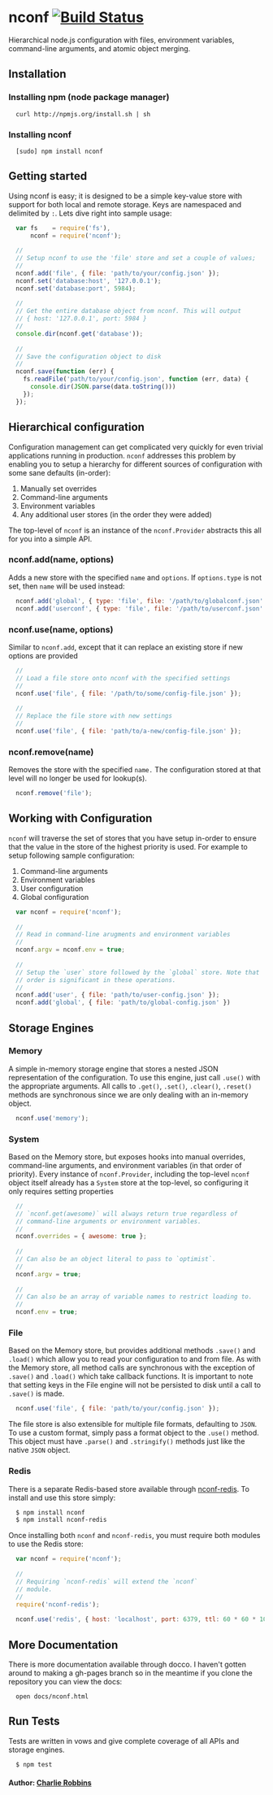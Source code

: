 # nconf [![Build Status](https://secure.travis-ci.org/flatiron/nconf.png)](http://travis-ci.org/flatiron/nconf)

Hierarchical node.js configuration with files, environment variables, command-line arguments, and atomic object merging.

## Installation

### Installing npm (node package manager)
```
  curl http://npmjs.org/install.sh | sh
```

### Installing nconf
```
  [sudo] npm install nconf
```

## Getting started 
Using nconf is easy; it is designed to be a simple key-value store with support for both local and remote storage. Keys are namespaced and delimited by `:`. Lets dive right into sample usage:

``` js
  var fs    = require('fs'),
      nconf = require('nconf');
  
  //
  // Setup nconf to use the 'file' store and set a couple of values;
  //
  nconf.add('file', { file: 'path/to/your/config.json' });
  nconf.set('database:host', '127.0.0.1');
  nconf.set('database:port', 5984);
  
  //
  // Get the entire database object from nconf. This will output
  // { host: '127.0.0.1', port: 5984 }
  //
  console.dir(nconf.get('database')); 
  
  //
  // Save the configuration object to disk
  //
  nconf.save(function (err) {
    fs.readFile('path/to/your/config.json', function (err, data) {
      console.dir(JSON.parse(data.toString()))
    });
  });
```

## Hierarchical configuration

Configuration management can get complicated very quickly for even trivial applications running in production. `nconf` addresses this problem by enabling you to setup a hierarchy for different sources of configuration with some sane defaults (in-order):

  1. Manually set overrides
  2. Command-line arguments
  3. Environment variables
  4. Any additional user stores (in the order they were added) 

The top-level of `nconf` is an instance of the `nconf.Provider` abstracts this all for you into a simple API.

### nconf.add(name, options)
Adds a new store with the specified `name` and `options`. If `options.type` is not set, then `name` will be used instead:

``` js
  nconf.add('global', { type: 'file', file: '/path/to/globalconf.json' });
  nconf.add('userconf', { type: 'file', file: '/path/to/userconf.json' });
```

### nconf.use(name, options) 
Similar to `nconf.add`, except that it can replace an existing store if new options are provided

``` js
  //
  // Load a file store onto nconf with the specified settings
  //
  nconf.use('file', { file: '/path/to/some/config-file.json' });
  
  //
  // Replace the file store with new settings
  //
  nconf.use('file', { file: 'path/to/a-new/config-file.json' });
```

### nconf.remove(name)
Removes the store with the specified `name.` The configuration stored at that level will no longer be used for lookup(s).

``` js
  nconf.remove('file');
```

## Working with Configuration
`nconf` will traverse the set of stores that you have setup in-order to ensure that the value in the store of the highest priority is used. For example to setup following sample configuration:

1. Command-line arguments
2. Environment variables
3. User configuration
3. Global configuration

``` js
  var nconf = require('nconf');
  
  //
  // Read in command-line arugments and environment variables
  //
  nconf.argv = nconf.env = true;
  
  //
  // Setup the `user` store followed by the `global` store. Note that
  // order is significant in these operations.
  //
  nconf.add('user', { file: 'path/to/user-config.json' });
  nconf.add('global', { file: 'path/to/global-config.json' })
```

## Storage Engines

### Memory
A simple in-memory storage engine that stores a nested JSON representation of the configuration. To use this engine, just call `.use()` with the appropriate arguments. All calls to `.get()`, `.set()`, `.clear()`, `.reset()` methods are synchronous since we are only dealing with an in-memory object.

``` js 
  nconf.use('memory');
```

### System
Based on the Memory store, but exposes hooks into manual overrides, command-line arguments, and environment variables (in that order of priority). Every instance of `nconf.Provider`, including the top-level `nconf` object itself already has a `System` store at the top-level, so configuring it only requires setting properties

``` js
  //
  // `nconf.get(awesome)` will always return true regardless of 
  // command-line arguments or environment variables.
  //
  nconf.overrides = { awesome: true };
  
  //
  // Can also be an object literal to pass to `optimist`.
  //
  nconf.argv = true;
  
  //
  // Can also be an array of variable names to restrict loading to.
  //
  nconf.env = true;
```

### File
Based on the Memory store, but provides additional methods `.save()` and `.load()` which allow you to read your configuration to and from file. As with the Memory store, all method calls are synchronous with the exception of `.save()` and `.load()` which take callback functions. It is important to note that setting keys in the File engine will not be persisted to disk until a call to `.save()` is made.

``` js
  nconf.use('file', { file: 'path/to/your/config.json' });
```

The file store is also extensible for multiple file formats, defaulting to `JSON`. To use a custom format, simply pass a format object to the `.use()` method. This object must have `.parse()` and `.stringify()` methods just like the native `JSON` object.

### Redis
There is a separate Redis-based store available through [nconf-redis][0]. To install and use this store simply:

``` bash
  $ npm install nconf
  $ npm install nconf-redis
```

Once installing both `nconf` and `nconf-redis`, you must require both modules to use the Redis store:

``` js
  var nconf = require('nconf');
  
  //
  // Requiring `nconf-redis` will extend the `nconf`
  // module.
  //
  require('nconf-redis');
  
  nconf.use('redis', { host: 'localhost', port: 6379, ttl: 60 * 60 * 1000 });
```

## More Documentation
There is more documentation available through docco. I haven't gotten around to making a gh-pages branch so in the meantime if you clone the repository you can view the docs:

```
  open docs/nconf.html
```

## Run Tests
Tests are written in vows and give complete coverage of all APIs and storage engines.

``` bash
  $ npm test
```

#### Author: [Charlie Robbins](http://nodejitsu.com)

[0]: http://github.com/indexzero/nconf
